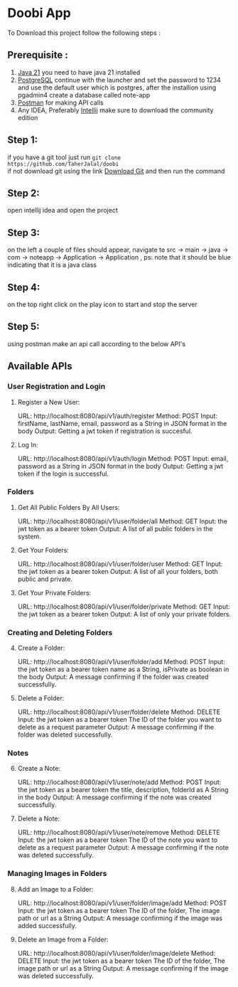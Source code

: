 # Doobi App
To Download this project follow the following steps :
## Prerequisite : 
1. [Java 21](https://www.oracle.com/java/technologies/downloads/) you need to have java 21 installed <br>
2. [PostgreSQL](https://www.enterprisedb.com/downloads/postgres-postgresql-downloads) continue with the launcher and set the password to 1234 and use the default user which is postgres, after the installion using pgadmin4 create a database called note-app<br>
3. [Postman](https://www.postman.com/downloads/) for making API calls <br>
4. Any IDEA, Preferably [Intellij](https://www.jetbrains.com/idea/download/?section=windows) make sure to download the community edition
## Step 1: 
if you have a git tool just run ```git clone https://github.com/TaherJalal/doobi``` <br>if not download git using the link [Download Git](https://git-scm.com/downloads) and then run the command
## Step 2: 
open intellij idea and open the project<br>
## Step 3: 
on the left a couple of files should appear, navigate to  src -> main -> java -> com -> noteapp -> Application -> Application , ps: note that it should be blue indicating that it is a java class
## Step 4: 
on the top right click on the play icon to start and stop the server
## Step 5: 
using postman make an api call according to the below API's <br>

## Available APIs

### User Registration and Login

1. Register a New User:

    URL: http://localhost:8080/api/v1/auth/register
    Method: POST
    Input:
         firstName, lastName, email, password as a String in JSON format in the body
    Output: Getting a jwt token if registration is succesful.

2. Log In:

    URL: http://localhost:8080/api/v1/auth/login
    Method: POST
    Input:
        email, password as a String in JSON format in the body
    Output: Getting a jwt token if the login is successful.

### Folders

1. Get All Public Folders By All Users:

    URL: http://localhost:8080/api/v1/user/folder/all
    Method: GET
    Input: the jwt token as a bearer token
    Output: A list of all public folders in the system.

2. Get Your Folders:

    URL: http://localhost:8080/api/v1/user/folder/user
    Method: GET
    Input: the jwt token as a bearer token
    Output: A list of all your folders, both public and private.

3. Get Your Private Folders:

    URL: http://localhost:8080/api/v1/user/folder/private
    Method: GET
    Input: the jwt token as a bearer token
    Output: A list of only your private folders.

### Creating and Deleting Folders

4. Create a Folder:

    URL: http://localhost:8080/api/v1/user/folder/add
    Method: POST
    Input:
        the jwt token as a bearer token
        name as a String, isPrivate as boolean in the body
    Output: A message confirming if the folder was created successfully.

5. Delete a Folder:

    URL: http://localhost:8080/api/v1/user/folder/delete
    Method: DELETE
    Input:
        the jwt token as a bearer token
        The ID of the folder you want to delete as a request parameter
    Output: A message confirming if the folder was deleted successfully.

### Notes

6. Create a Note:

    URL: http://localhost:8080/api/v1/user/note/add
    Method: POST
    Input:
        the jwt token as a bearer token
        the title, description, folderId as A String in the body
    Output: A message confirming if the note was created successfully.

8. Delete a Note:

    URL: http://localhost:8080/api/v1/user/note/remove
    Method: DELETE
    Input:
        the jwt token as a bearer token
        The ID of the note you want to delete as a request parameter
    Output: A message confirming if the note was deleted successfully.

### Managing Images in Folders

8. Add an Image to a Folder:

    URL: http://localhost:8080/api/v1/user/folder/image/add
    Method: POST
    Input:
        the jwt token as a bearer token
        The ID of the folder, The image path or url as a String
    Output: A message confirming if the image was added successfully.

9. Delete an Image from a Folder:

    URL: http://localhost:8080/api/v1/user/folder/image/delete
    Method: DELETE
    Input:
       the jwt token as a bearer token
        The ID of the folder, The image path or url as a String
    Output: A message confirming if the image was deleted successfully.
